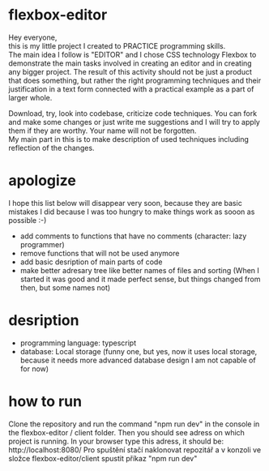 # flexbox-editor

Hey everyone,  
this is my little project I created to PRACTICE programming skills.  
The main idea I follow is "EDITOR" and I chose CSS technology Flexbox to demonstrate the main tasks involved in creating an editor and in creating any bigger project.
The result of this activity should not be just a product that does something, but rather the right programming techniques and their justification in a text form connected with a practical example as a part of larger whole.  

Download, try, look into codebase, criticize code techniques. You can fork and make some changes or just write me suggestions and I will try to apply them if they are worthy.   Your name will not be forgotten.  
My main part in this is to make description of used techniques including reflection of the changes.  

# apologize
I hope this list below will disappear very soon, because they are basic mistakes I did because I was too hungry to make things work as sooon as possible :-)
- add comments to functions that have no comments (character: lazy programmer)  
- remove functions that will not be used anymore  
- add basic desription of main parts of code  
- make better adresary tree like better names of files and sorting (When I started it was good and it made perfect sense, but things changed from then, but some names not)

# desription
- programming language: typescript
- database: Local storage (funny one, but yes, now it uses local storage, because it needs more advanced database design I am not capable of for now)


# how to run
Clone the repository and run the command "npm run dev" in the console in the flexbox-editor / client folder. Then you should see adress on which project is running. In your browser type this adress, it should be: http://localhost:8080/ 
 Pro spuštění stačí naklonovat repozitář a v konzoli ve složce flexbox-editor/client spustit příkaz "npm run dev"
